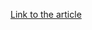 [Link to the article](https://www.fireeye.com/blog/threat-research/2020/07/financially-motivated-actors-are-expanding-access-into-ot.html)
